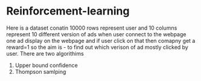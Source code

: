 # Reinforcement-learning
Here is a dataset conatin 10000 rows represent user and 10 columns represent 10 different version of ads
when user connect to the webpage one ad display on the webpage and if user click on that then comapny get a reward=1
so the aim is - to find out which verison of ad mostly clicked by user.
There are two algorithims 
1. Upper bound confidence
2. Thompson samlping



